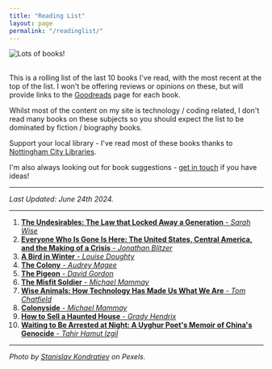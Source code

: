 ```yaml
---
title: "Reading List"
layout: page
permalink: "/readinglist/"
---
```

<div class="container">
    <div class="row">
        <div class="col-md-12">
            <img src="{{site.baseurl}}/assets/images/readinglistbanner.jpg" class="img-fluid" alt="Lots of books!">
        </div>
    </div>
    <div class="row">
        <div class="col-md-12">
            <br/>
            <p>This is a rolling list of the last 10 books I've read, with the most recent at the top of the list.  I won't be offering reviews or opinions on these, but will provide links to the <a href="https://www.goodreads.com/" target="_blank">Goodreads</a> page for each book.</p>
            <p>Whilst most of the content on my site is technology / coding related, I don't read many books on these subjects so you should expect the list to be dominated by fiction / biography books.</p>
            <p>Support your local library - I've read most of these books thanks to <a href="https://www.nottinghamcitylibraries.co.uk/" target="_blank">Nottingham City Libraries</a>.</p>
            <p>I'm also always looking out for book suggestions - <a href="/contact">get in touch</a> if you have ideas!</p>
            <hr/>
            <p><i>Last Updated: June 24th 2024.</i></p>
            <hr/>
            <ol> 
              <li><a href="https://www.goodreads.com/book/show/203937329-the-undesirables" target="_blank"><b>The Undesirables: The Law that Locked Away a Generation</b> - <i>Sarah Wise</i></a></li>  
              <li><a href="https://www.goodreads.com/book/show/145624514-everyone-who-is-gone-is-here" target="_blank"><b>Everyone Who Is Gone Is Here: The United States, Central America, and the Making of a Crisis</b> - <i>Jonathan Blitzer</i></a></li>  
              <li><a href="https://www.goodreads.com/book/show/76752325-a-bird-in-winter" target="_blank"><b>A Bird in Winter</b> - <i>Louise Doughty</i></a></li>  
              <li><a href="https://www.goodreads.com/book/show/57977494-the-colony" target="_blank"><b>The Colony</b> - <i>Audrey Magee</i></a></li> 
              <li><a href="https://www.goodreads.com/book/show/63043718-the-pigeon" target="_blank"><b>The Pigeon</b> - <i>David Gordon</i></a></li>  
              <li><a href="https://www.goodreads.com/book/show/58210335-the-misfit-soldier" target="_blank"><b>The Misfit Soldier</b> - <i>Michael Mammay</i></a></li>  
              <li><a href="https://www.goodreads.com/book/show/199346102-wise-animals" target="_blank"><b>Wise Animals: How Technology Has Made Us What We Are</b> - <i>Tom Chatfield</i></a></li>  
              <li><a href="https://www.goodreads.com/book/show/49085596-colonyside" target="_blank"><b>Colonyside</b> - <i>Michael Mammay</i></a></li>    
              <li><a href="https://www.goodreads.com/en/book/show/59414094" target="_blank"><b>How to Sell a Haunted House</b> - <i>Grady Hendrix</i></a></li> 
              <li><a href="https://www.goodreads.com/book/show/63249763-waiting-to-be-arrested-at-night" target="_blank"><b>Waiting to Be Arrested at Night: A Uyghur Poet's Memoir of China's Genocide</b> - <i>Tahir Hamut Izgil</i></a></li> 
            </ol>
            <hr/>
            <p><i>Photo by <a href="https://www.pexels.com/photo/books-on-wooden-shelves-inside-library-2908984/" target="_blank">Stanislav Kondratiev</a> on Pexels.</i></p>
         </div>
   </div>
</div>

